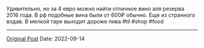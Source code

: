 Удивительно, но за 4 евро можно найти отличное вино аля резерва 2016 года. В рф подобные вина были от 600₽ обычно. Еще из странного водав. В мелкой таре выходит дороже пива #til #shop #food

---
[Original Post](https://t.me/lev2tarragona/58)
Date: 2022-09-14
